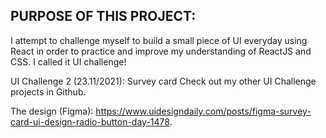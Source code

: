## PURPOSE OF THIS PROJECT: 


I attempt to challenge myself to build a small piece of UI everyday using React in order to practice and improve my understanding of ReactJS and CSS. I called it UI challenge! 

UI Challenge 2 (23.11/2021): Survey card
Check out my other UI Challenge projects in Github.

The design (Figma): https://www.uidesigndaily.com/posts/figma-survey-card-ui-design-radio-button-day-1478.
